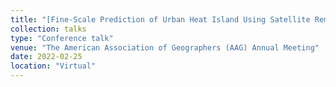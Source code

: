 ```yaml
---
title: "[Fine-Scale Prediction of Urban Heat Island Using Satellite Remote Sensing and Urban Sensor Network Data](https://www.aag.org/events/2022-aag-annual-meeting/)"
collection: talks
type: "Conference talk"
venue: "The American Association of Geographers (AAG) Annual Meeting"
date: 2022-02-25
location: "Virtual"
---
```

